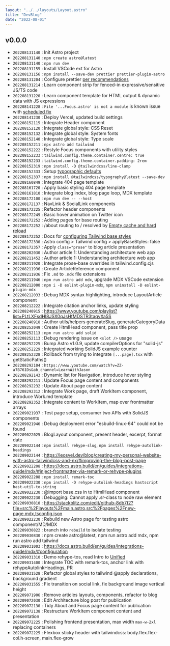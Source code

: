 ```yaml
---
layout: "../../layouts/Layout.astro"
title: "DevBlog"
date: "2022-08-01"
---
```


## v0.0.0

- `202208131140` : Init Astro project
- `202208131140` : `npm create astro@latest`
- `202208131140` : `npm run dev`
- `202208131155` : Install VSCode ext for Astro
- `202208131156` : `npm install --save-dev prettier prettier-plugin-astro`
- `202208131204` : Configure prettier [per recommendations](https://github.com/withastro/prettier-plugin-astro#using-in-vs-code)
- `202208131214` : Learn component strip for fenced-in expressive/sensitive JS/TS code
- `202208131220` : Learn component template for HTML output & dynamic data with JS expressions
- `202208141228` : `File '...Focus.astro' is not a module` is known issue with [scheduled fix](https://github.com/withastro/language-tools/pull/335)
- `202208141230` : Deploy Vercel, updated build settings
- `202208152115` : Integrate Header component
- `202208152120` : Integrate global style: CSS Reset
- `202208152132` : Integrate global style: System fonts
- `202208152140` : Integrate global style: Type scale
- `202208152211` : `npx astro add tailwind`
- `202208152222` : Restyle Focus components with utility styles
- `202208152233` : `tailwind.config.theme.container.centre: true`
- `202208152233` : `tailwind.config.theme.container.padding: 2rem`
- `202208152319` : `npm install -D @tailwindcss/line-clamp`
- `202208152333` : Setup [typographic defaults](https://www.themes.dev/blog/typographic-defaults-in-tailwind-css/)
- `202208152337` : `npm install @tailwindcss/typography@latest --save-dev`
- `202208160849` : Integrate 404 page template
- `202208161720` : Apply basic styling 404 page template
- `202208161810` : Integrate blog index, blog page loop, MDX template
- `202208172100` : `npm run dev -- --host`
- `202208172137` : NavLink & SocialLink components
- `202208172225` : Refactor header components
- `202208172249` : Basic hover animation on Twitter icon
- `202208172252` : Adding pages for base routing
- `202208172252` : /about routing to / resolved by [Empty cache and hard reload](https://superuser.com/a/869739)
- `202208172252` : Docs for [configuring Tailwind base styles](https://docs.astro.build/en/guides/integrations-guide/tailwind/#configapplybasestyles)
- `202208172330` : Astro config > Tailwind config > applyBaseStyles: false
- `202208172357` : Apply `class="prose"` to blog article presentation
- `202208202030` : Author article 1: Understanding architecture web app
- `202208211452` : Author article 1: Understanding architecture web app
- `202208211920` : Integrate prose-base overrides in tailwind.config.cjs
- `202208211936` : Create ArticleReference component
- `202208211936` : Fix `.md` to `.mdx` file extensions
- `202208211946` : `npm run astro add mdx`, upgrade MDX VSCode extension
- `202208212000` : `npm i -D eslint-plugin-mdx`, `npm uninstall -D eslint-plugin-mdx`
- `202208212033` : Debug MDX syntax highlighting, introduce LayoutArticle component
- `202208212222` : Integrate citation anchor links, update styling
- `202208240915` : https://www.youtube.com/playlist?list=PLtLXFsdHI8JSX0qJsHfMDSTR3taqvXa5S
- `202208240918` : Author utils/helpers generateSlug, generateCategoryData
- `202208252049` : Create HtmlHead component, pass title prop
- `202208252113` : `npm run astro add solid`
- `202208252113` : Debug rendering issue on `<slot />` usage
- `202208252225` : Bump Astro v1.0.9, update compilerOptions for "solid-js"
- `202208252229` : Integrated working SolidJS example counter
- `202208252328` : Rollback from trying to integrate `[...page].tsx` with getStaticPaths()
- `202208292104` : `https://www.youtube.com/watch?v=ZZ-a7B761Ds&ab_channel=LearnWithJason`
- `202208292143` : Dynamic list for Navigation, introduce hover styling
- `202208292211` : Update Focus page content and components
- `202208292232` : Update About page content
- `202208292312` : Integrate Work page, draft WorkItem component, introduce Work.md template
- `202208292352` : Integrate content to WorkItem, map over frontmatter arrays
- `202209021937` : Test page setup, consumer two APIs with SolidJS components
- `202209021946` : Debug deployment error "esbuild-linux-64" could not be found
- `202209022025` : BlogLayout component, present header, excerpt, format date
- `202209022144` : `npm install rehype-slug`, `npm install rehype-autolink-headings`
- `202209022144` : https://leosvel.dev/blog/creating-my-personal-website-with-astro-tailwindcss-and-nx/#improving-the-blog-post-page
- `202209022208` : https://docs.astro.build/en/guides/integrations-guide/mdx/#inject-frontmatter-via-remark-or-rehype-plugins
- `202209022208` : `npm install remark-toc`
- `202209022230` : `npm install -D rehype-autolink-headings hastscript hast-util-to-string`
- `202209022230` : @import base.css in to HtmlHead component
- `202209022230` : Debugging: Cannot apply .sr-class to node raw element
- `202209030810` : https://stackblitz.com/edit/github-8db7t2?file=src%2Flayouts%2Fmain.astro,src%2Fpages%2Fnew-page.mdx,tsconfig.json
- `202209022230` : Rebuild new Astro page for testing astro component/MD/MDX
- `202209030822` : branch into `rebuild` to isolate testing
- `202209030830` : npm create astro@latest, npm run astro add mdx, npm run astro add tailwind
- `202209031003` : https://docs.astro.build/en/guides/integrations-guide/mdx/#configuration
- `202209031310` : Demo rehype-tos, read Intro to [Unified](https://unifiedjs.com/learn/guide/introduction-to-unified/)
- `202209031400` : Integrate TOC with remark-tos, anchor link with rehypeAutolinkHeadings, PR
- `202209031528` : Refactor global styles to tailwind @apply declarations, background gradient
- `202209031555` : Fix transition on social link, fix background image vertical height
- `202209071906` : Remove articles layouts, components, refactor to blog
- `202209072030` : Edit Architecture blog post for publication
- `202209072130` : Tidy About and Focus page content for publication
- `202209072138` : Restructure WorkItem component content and presentation
- `202209072225` : Polishing frontend presentation, max width `max-w-2xl` replacing containers
- `202209072225` : Flexbox sticky header with tailwindcss: body.flex.flex-col.h-screen, main.flex-grow
